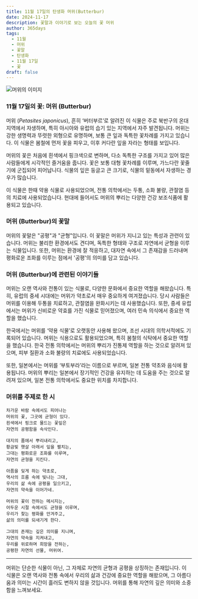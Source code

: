 ```yaml
---
title: 11월 17일의 탄생화 머위(Butterbur)
date: 2024-11-17
description: 꽃말과 이야기로 보는 오늘의 꽃 머위
author: 365days
tags:
  - 11월
  - 머위
  - 꽃말
  - 탄생화
  - 11월 17일
  - 꽃
draft: false
---
```



![머위의 이미지](https://cdn.pixabay.com/photo/2015/09/24/17/19/hunt-955953_1280.jpg#center)


### 11월 17일의 꽃: 머위 (Butterbur)

머위 (*Petasites japonicus*), 흔히 ‘버터부르’로 알려진 이 식물은 주로 북반구의 온대 지역에서 자생하며, 특히 아시아와 유럽의 습기 있는 지역에서 자주 발견됩니다. 머위는 강한 생명력과 뚜렷한 외형으로 유명하며, 보통 큰 잎과 독특한 꽃차례를 가지고 있습니다. 이 식물은 봄철에 먼저 꽃을 피우고, 이후 커다란 잎을 자라는 형태를 보입니다.

머위의 꽃은 처음에 흰색에서 핑크색으로 변하며, 다소 독특한 구조를 가지고 있어 많은 사람들에게 시각적인 즐거움을 줍니다. 꽃은 보통 대형 꽃차례를 이루며, 가느다란 꽃줄기에 군집되어 피어납니다. 식물의 잎은 둥글고 큰 크기로, 식물의 밑동에서 자생하는 경우가 많습니다.

이 식물은 한때 약용 식물로 사용되었으며, 전통 의학에서는 두통, 소화 불량, 관절염 등의 치료에 사용되었습니다. 현대에 들어서도 머위의 뿌리는 다양한 건강 보조식품에 활용되고 있습니다.

### 머위 (Butterbur)의 꽃말

머위의 꽃말은 "공평"과 "균형"입니다. 이 꽃말은 머위가 지니고 있는 특성과 관련이 있습니다. 머위는 불리한 환경에서도 견디며, 독특한 형태와 구조로 자연에서 균형을 이루는 식물입니다. 또한, 머위는 환경에 잘 적응하고, 대자연 속에서 그 존재감을 드러내며 평화로운 조화를 이루는 점에서 '공평'의 의미를 담고 있습니다.

### 머위 (Butterbur)에 관련된 이야기들

머위는 오랜 역사와 전통이 있는 식물로, 다양한 문화에서 중요한 역할을 해왔습니다. 특히, 유럽의 중세 시대에는 머위가 약초로서 매우 중요하게 여겨졌습니다. 당시 사람들은 머위를 이용해 두통을 치료하고, 관절염을 완화시키는 데 사용했습니다. 또한, 중세 유럽에서는 머위가 신비로운 약효를 가진 식물로 믿어졌으며, 여러 민속 의식에서 중요한 역할을 했습니다.

한국에서는 머위를 ‘약용 식물’로 오랫동안 사용해 왔으며, 조선 시대의 의학서적에도 기록되어 있습니다. 머위는 식용으로도 활용되었으며, 특히 봄철의 식탁에서 중요한 역할을 했습니다. 한국 전통 의학에서는 머위의 뿌리가 진통제 역할을 하는 것으로 알려져 있으며, 피부 질환과 소화 불량의 치료에도 사용되었습니다.

또한, 일본에서는 머위를 ‘부토부라’라는 이름으로 부르며, 일본 전통 약초와 음식에 활용됩니다. 머위의 뿌리는 일본에서 장기적인 건강을 유지하는 데 도움을 주는 것으로 알려져 있으며, 일본 전통 의학에서도 중요한 위치를 차지합니다.

### 머위를 주제로 한 시

	차가운 바람 속에서도 피어나는
	머위의 꽃, 그곳에 균형이 있다.
	흰색에서 핑크로 물드는 꽃잎은
	자연의 공평함을 속삭인다.
	
	대지의 품에서 뿌리내리고,
	황금빛 햇살 아래서 잎을 펼치는,
	그대는 평화로운 조화를 이루며,
	자연의 균형을 지킨다.
	
	아픔을 잊게 하는 약초로,
	역사의 흐름 속에 빛나는 그대,
	우리의 삶 속에 공평을 일으키고,
	자연의 약속을 이어가네.
	
	머위의 꽃이 전하는 메시지는,
	어두운 시절 속에서도 균형을 이루며,
	우리가 찾는 평화를 안겨주고,
	삶의 의미를 되새기게 한다.
	
	그대의 존재는 깊은 의미를 지니며,
	자연의 약속을 지켜내고,
	우리를 위로하며 희망을 전하는,
	공평한 자연의 선물, 머위여.

---

머위는 단순한 식물이 아닌, 그 자체로 자연의 균형과 공평을 상징하는 존재입니다. 이 식물은 오랜 역사와 전통 속에서 우리의 삶과 건강에 중요한 역할을 해왔으며, 그 아름다움과 의미는 시간이 흘러도 변하지 않을 것입니다. 머위를 통해 자연의 깊은 의미와 소중함을 느껴보세요.